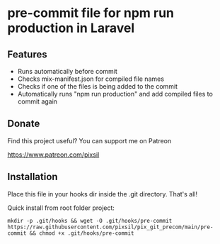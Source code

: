 # pre-commit file for npm run production in Laravel

## Features

* Runs automatically before commit
* Checks mix-manifest.json for compiled file names
* Checks if one of the files is being added to the commit
* Automatically runs "npm run production" and add compiled files to commit again

## Donate

Find this project useful? You can support me on Patreon

https://www.patreon.com/pixsil

## Installation

Place this file in your hooks dir inside the .git directory. That's all!

Quick install from root folder project:
```
mkdir -p .git/hooks && wget -O .git/hooks/pre-commit https://raw.githubusercontent.com/pixsil/pix_git_precom/main/pre-commit && chmod +x .git/hooks/pre-commit
```
